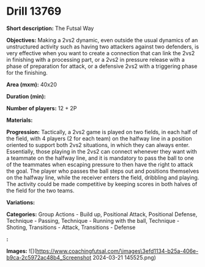 # Drill 13769

**Short description:**
The Futsal Way

**Objectives:**
Making a 2vs2 dynamic, even outside the usual dynamics of an unstructured activity such as having two attackers against two defenders, is very effective when you want to create a connection that can link the 2vs2 in finishing with a processing part, or a 2vs2 in pressure release with a phase of preparation for attack, or a defensive 2vs2 with a triggering phase for the finishing.

**Area (mxm):**
40x20

**Duration (min):**


**Number of players:**
12 + 2P

**Materials:**


**Progression:**
Tactically, a 2vs2 game is played on two fields, in each half of the field, with 4 players (2 for each team) on the halfway line in a position oriented to support both 2vs2 situations, in which they can always enter. Essentially, those playing in the 2vs2 can connect whenever they want with a teammate on the halfway line, and it is mandatory to pass the ball to one of the teammates when escaping pressure to then have the right to attack the goal. The player who passes the ball steps out and positions themselves on the halfway line, while the receiver enters the field, dribbling and playing. The activity could be made competitive by keeping scores in both halves of the field for the two teams.

**Variations:**


**Categories:**
Group Actions - Build up, Positional Attack, Positional Defense, Technique - Passing, Technique - Running with the ball, Technique - Shoting, Transitions - Attack, Transitions - Defense

**:**


**Images:**
![](https://www.coachingfutsal.com/\images\3efd1134-b25a-406e-b9ca-2c5972ac48b4_Screenshot 2024-03-21 145525.png)


